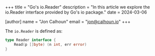 +++
title = "Go's io.Reader"
description = "In this article we explore the io.Reader interface provided by Go's io package."
date = 2024-03-06

[author]
name = "Jon Calhoun"
email = "jon@calhoun.io"
+++

The `io.Reader` is defined as:

```go
type Reader interface {
	Read(p []byte) (n int, err error)
}
```
